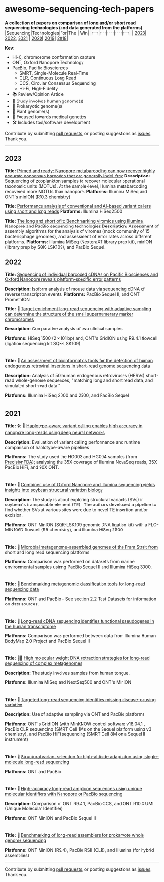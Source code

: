 # awesome-sequencing-tech-papers

**A collection of papers on comparison of long and/or short read sequencing technologies (and data generated from the platforms).**
|Sequencing|Technologies|For|The | Win|
|:--:|:--:|:--:|:--:|:--:|
| [2023](https://github.com/Nazeeefa/awesome-sequencing-tech-papers#2023)| [2022](https://github.com/Nazeeefa/awesome-sequencing-tech-papers#2022), [2021](https://github.com/Nazeeefa/awesome-sequencing-tech-papers#2021) | [2020](https://github.com/Nazeeefa/awesome-sequencing-tech-papers#2020)| [2019](https://github.com/Nazeeefa/awesome-sequencing-tech-papers/blob/master/Sequencing_Tech_2019_Papers.md)| [2018](https://github.com/Nazeeefa/awesome-sequencing-tech-papers/blob/master/Sequencing_Tech_2018_Papers.md)|
  
**Key:**
  - Hi-C, chromosome conformation capture
  - ONT, Oxford Nanopore Technology
  - PacBio, Pacific Biosciences
    - SMRT, Single-Molecule Real-Time
    - CLR, Continuous Long Read
    - CCS, Circular Consensus Sequencing
    - Hi-Fi, High-Fidelity
  - 📚 Review/Opinion Article
  - 🧬 Study involves human genome(s)
  - 🦠 Prokaryotic genome(s)
  - 🌱 Plant genome(s)
  - 💉 Focused towards medical genetics
  - 🛠 Includes tool/software development
  
  
Contribute by submitting [pull requests](https://github.com/Nazeeefa/awesome-sequencing-tech-papers/pulls), or posting suggestions as [issues](https://github.com/Nazeeefa/awesome-sequencing-tech-papers/issues). Thank you.

---

## 2023

**Title:** [Primed and ready: Nanopore metabarcoding can now recover highly accurate consensus barcodes that are generally indel-free](https://www.biorxiv.org/content/10.1101/2023.08.04.552069v1.full)
**Description:** Sequencing of zooplankton samples to recover molecular operational taxonomic units (MOTUs). At the sample-level, Illumina metabarcoding recovered more MOTUs than nanopore.
**Platforms:** Illumina MiSeq and ONT's minION (R10.3 chemistry)

**Title:** [Performance analysis of conventional and AI-based variant callers using short and long reads](https://www.biorxiv.org/content/10.1101/2023.06.12.544612v2)
**Platforms:** Illumina HiSeq2500

**Title:** [The long and short of it: Benchmarking viromics using Illumina, Nanopore and PacBio sequencing technologies](https://www.biorxiv.org/content/10.1101/2023.02.12.527533v1)
**Description:** Assessment of assembly algorithms for the analysis of viromes (mock community of 15 bacteriophage genomes), and assessment of error rates across different platforms.
**Platforms:** Illumina MiSeq (NexteraXT library prep kit), minION (library prep by SQK-LSK109), and PacBio Sequel.

## 2022

**Title:** [Sequencing of individual barcoded cDNAs on Pacific Biosciences and Oxford Nanopore reveals platform-specific error patterns](https://www.biorxiv.org/content/10.1101/2022.01.17.476636v1)

**Description:** Isoform analysis of mouse data via sequencing cDNA of reverse transcription events.
**Platforms:** PacBio Sequel II, and ONT PromethION

**Title:** 🧬 [Target enrichment long-read sequencing with adaptive sampling can determine the structure of the small supernumerary marker chromosomes](https://www.nature.com/articles/s10038-021-01004-x)

**Description:** Comparative analysis of two clinical samples

**Platforms:** HiSeq 1500 (2 × 101 bp) and, ONT's GridION using R9.4.1 flowcell (ligation sequencing kit SQK-LSK109)

#

**Title:** 🧬 [An assessment of bioinformatics tools for the detection of human endogenous retroviral insertions in short-read genome sequencing data](https://www.biorxiv.org/content/10.1101/2022.02.18.481042v1)

**Description:** Analysis of 50 human endogenous retroviruses (HERVs) short-read whole-genome sequences, "matching long and short read data, and simulated short-read data."

**Platforms:** Illumina HiSeq 2000 and 2500, and PacBio Sequel

#

## 2021

**Title:** 🛠 🧬 [Haplotype-aware variant calling enables high accuracy in nanopore long-reads using deep neural networks](https://www.nature.com/articles/s41592-021-01299-w)

**Description:** Evaluation of variant calling performance and runtime comparison of haplotype-aware pipelines

**Platforms:** The study used the HG003 and HG004 samples (from [PrecisionFDA](https://doi.org/10.1101/2020.11.13.380741)); analysing the 35X coverage of Illumina NovaSeq reads, 35X PacBio HiFi, and 90X ONT.

#

**Title:** 🌱 [Combined use of Oxford Nanopore and Illumina sequencing yields insights into soybean structural variation biology](https://www.biorxiv.org/content/10.1101/2021.08.26.457816v1)

**Description:** The study is about exploring structural variants (SVs) in soybean's transposable element (TE) . The authors developed a pipeline to find whether SVs at various sites were due to novel TE insertion and/or excision.

**Platforms:** ONT MinION (SQK-LSK109 genomic DNA ligation kit) with a FLO-MIN106D flowcell (R9 chemistry), and Illumina HiSeq 2500

#

**Title:** 🦠 [Microbial metagenome-assembled genomes of the Fram Strait from short and long read sequencing platforms](https://peerj.com/articles/11721/)

**Platforms:** Comparison was performed on datasets from marine environmental samples usinng PacBio Sequel II and Illumina HiSeq 3000.

#

**Title:** 🦠 [Benchmarking metagenomic classification tools for long-read sequencing data](https://www.biorxiv.org/content/10.1101/2020.11.25.397729v2)

**Platforms:** ONT and PacBio - See section 2.2 Test Datasets for information on data sources.

#

**Title:** 🧬 [Long-read cDNA sequencing identifies functional pseudogenes in the human transcriptome](https://www.biorxiv.org/content/10.1101/2021.03.29.437610v1)

**Platforms:** Comparison was performed between data from  Illumina Human BodyMap 2.0 Project and PacBio Sequel II

#

**Title:** 🦠😛 [High molecular weight DNA extraction strategies for long-read sequencing of complex metagenomes](https://www.biorxiv.org/content/10.1101/2021.03.03.433801v2)

**Description:** The study involves samples from human tongue.

**Platforms:** Illumina MiSeq and NextSeq500 and ONT's MinION

#

**Title:** 🧬 [Targeted long-read sequencing identifies missing disease-causing variation](https://www.cell.com/ajhg/fulltext/S0002-9297(21)00230-5)

**Description:** Use of adaptive sampling via ONT and PacBio platforms

**Platforms:** ONT's GridION (with MinKNOW control software v18.04.1), PacBio CLR sequencing (SMRT Cell 1Ms on the Sequel platform using v3 chemistry), and PacBio HiFi sequencing (SMRT Cell 8M on a Sequel II instrument)

#

**Title:** 🧬 [Structural variant selection for high-altitude adaptation using single-molecule long-read sequencing](https://www.biorxiv.org/content/10.1101/2021.03.27.436702v1)

**Platforms:** ONT and PacBio

#

**Title:** 🦠 [High-accuracy long-read amplicon sequences using unique molecular identifiers with Nanopore or PacBio sequencing](https://www.nature.com/articles/s41592-020-01041-y)

**Description:** Comparison of ONT R9.4.1, PacBio CCS, and ONT R10.3 UMI (Unique Molecular Identifier)

**Platforms:** ONT MinION and PacBio Sequel II

#

**Title:** 🦠 [Benchmarking of long-read assemblers for prokaryote whole genome sequencing](https://www.ncbi.nlm.nih.gov/pmc/articles/PMC6966772/)

**Platforms:** ONT MinION (R9.4), PacBio RSII (CLR), and Illumina (for hybrid assemblies)


---

Contribute by submitting [pull requests](https://github.com/Nazeeefa/awesome-sequencing-tech-papers/pulls), or posting suggestions as [issues](https://github.com/Nazeeefa/awesome-sequencing-tech-papers/issues). Thank you.
